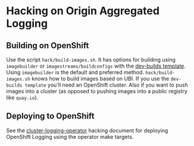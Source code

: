 # Hacking on Origin Aggregated Logging

## Building on OpenShift

Use the script `hack/build-images.sh`.  It has options for building using `imagebuilder`
or `imagestreams/buildconfigs` with the [dev-builds template](hack/templates/dev-builds.yaml).
Using `imagebuilder` is the default and preferred method.  `hack/build-images.sh` knows
how to build images based on UBI.  If you use the `dev-builds template` you'll need an
OpenShift cluster.  Also if you want to push images into a cluster (as opposed to pushing
images into a public registry like `quay.io`).

## Deploying to OpenShift

See the [cluster-logging-operator](https://github.com/openshift/cluster-logging-operator/blob/master/docs/HACKING.md) hacking document for deploying OpenShift Logging using the operator make targets.

